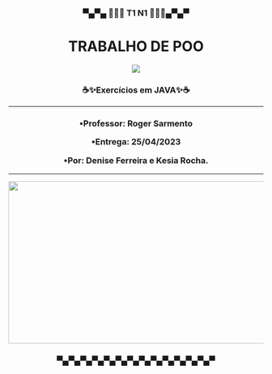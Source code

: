 <h3 align = center>
▀▄▀▄ 🌌👩‍💻 T1 N1 👩‍💻🌌▄▀▄▀<h1 align="center">TRABALHO DE POO</h1>

</h3>




<div align=center>
<img src = "https://user-images.githubusercontent.com/124710521/224388297-6bda0d56-b708-4f19-b748-4090cca57e54.gif">
<div>

  <h3 align="center">☕✨Exercícios em JAVA✨☕</h3>
  
-------------------------------------------------------------------------------

  
<h3 align = center >

•Professor: Roger Sarmento 

•Entrega: 25/04/2023

•Por: Denise Ferreira e Kesia Rocha.

</h3>

-------------------------------------------------------------------------------

<img width = 640 height = 320 src = "https://media.discordapp.net/attachments/795515503773745152/1083926464782676008/ezgif-1-5436f49563.gif">
<div>

<h3 align = center>
▀▄▀▄▀▄▀▄▀▄▀▄▀▄▀▄▀▄▀▄▀▄▀▄▀▄▀
</h3>
